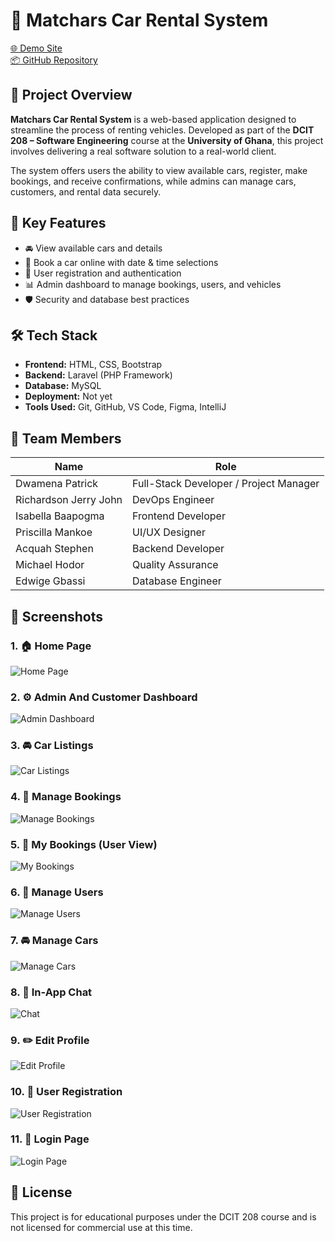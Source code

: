# 🚗 Matchars Car Rental System

[🌐 Demo Site](https://matchars-car-rental.vercel.app)  
[📦 GitHub Repository](https://github.com/MrCoolGh/MatcharsCarRental)

## 📌 Project Overview

**Matchars Car Rental System** is a web-based application designed to streamline the process of renting vehicles. Developed as part of the **DCIT 208 – Software Engineering** course at the **University of Ghana**, this project involves delivering a real software solution to a real-world client.

The system offers users the ability to view available cars, register, make bookings, and receive confirmations, while admins can manage cars, customers, and rental data securely.

## 🎯 Key Features

- 🚘 View available cars and details
- 🧾 Book a car online with date & time selections
- 👤 User registration and authentication
- 📊 Admin dashboard to manage bookings, users, and vehicles
- 🛡️ Security and database best practices

## 🛠️ Tech Stack

- **Frontend:** HTML, CSS, Bootstrap  
- **Backend:** Laravel (PHP Framework)  
- **Database:** MySQL  
- **Deployment:** Not yet 
- **Tools Used:** Git, GitHub, VS Code, Figma, IntelliJ

## 👥 Team Members

| Name                   | Role                     |
|------------------------|--------------------------|
| Dwamena Patrick        | Full-Stack Developer / Project Manager |
| Richardson Jerry John | DevOps Engineer          |
| Isabella Baapogma     | Frontend Developer       |
| Priscilla Mankoe      | UI/UX Designer           |
| Acquah Stephen         | Backend Developer        |
| Michael Hodor          | Quality Assurance        |
| Edwige Gbassi          | Database Engineer        |

## 📸 Screenshots

### 1. 🏠 Home Page  
![Home Page](./screenshots/home.jpg)

### 2. ⚙️ Admin And Customer Dashboard
![Admin Dashboard](./screenshots/dashboard.jpg)

### 3. 🚘 Car Listings  
![Car Listings](./screenshots/cars.jpg)

### 4. 📅 Manage Bookings  
![Manage Bookings](./screenshots/managebooking.jpg)

### 5. 🧾 My Bookings (User View)  
![My Bookings](./screenshots/bookings.jpg)

### 6. 👥 Manage Users  
![Manage Users](./screenshots/manageuser.jpg)

### 7. 🚘 Manage Cars  
![Manage Cars](./screenshots/managecar.jpg)

### 8. 💬 In-App Chat  
![Chat](./screenshots/chat.jpg)

### 9. ✏️ Edit Profile  
![Edit Profile](./screenshots/edit.jpg)

### 10. 👤 User Registration  
![User Registration](./screenshots/reg.jpg)

### 11. 🔐 Login Page  
![Login Page](./screenshots/login.jpg)


## 📄 License
This project is for educational purposes under the DCIT 208 course and is not licensed for commercial use at this time.





